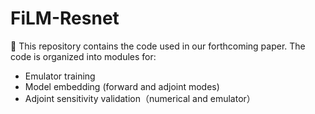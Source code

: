 # FiLM-Resnet

📌 This repository contains the code used in our forthcoming paper. The code is organized into modules for:

- Emulator training
- Model embedding (forward and adjoint modes)
- Adjoint sensitivity validation（numerical and emulator）
